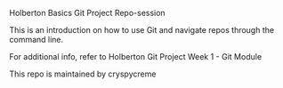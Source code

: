 Holberton Basics Git Project Repo-session 

This is an introduction on how to use Git and navigate repos through the command line. 

For additional info, refer to Holberton Git Project Week 1 - Git Module 

This repo is maintained by cryspycreme
